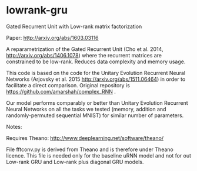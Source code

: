 # lowrank-gru
Gated Recurrent Unit with Low-rank matrix factorization

Paper: http://arxiv.org/abs/1603.03116

A reparametrization of the Gated Recurrent Unit (Cho et al. 2014, http://arxiv.org/abs/1406.1078) where the recurrent matrices are constrained to be low-rank. Reduces data complexity and memory usage.

This code is based on the code for the Unitary Evolution Recurrent Neural Networks (Arjovsky et al. 2015 http://arxiv.org/abs/1511.06464) in order to facilitate a direct comparison. Original repository is https://github.com/amarshah/complex_RNN .

Our model performs comparably or better than Unitary Evolution Recurrent Neural Networks on all the tasks we tested (memory, addition and randomly-permuted sequential MNIST) for similar number of parameters.

Notes:

Requires Theano: http://www.deeplearning.net/software/theano/

File fftconv.py is derived from Theano and is therefore under Theano licence. This file is needed only for the baseline uRNN model and not for out Low-rank GRU and Low-rank plus diagonal GRU models.

